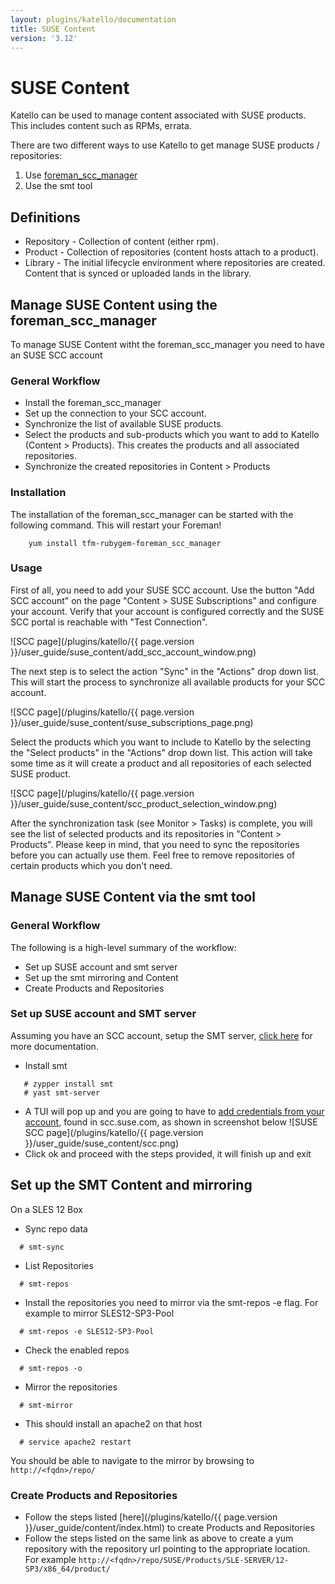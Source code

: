 ```yaml
---
layout: plugins/katello/documentation
title: SUSE Content
version: '3.12'
---
```


# SUSE Content

Katello can be used to manage content associated with SUSE products.  This includes content such as RPMs, errata.

There are two different ways to use Katello to get manage SUSE products / repositories:
1. Use [foreman_scc_manager](https://github.com/ATIX-AG/foreman_scc_manager)
2. Use the smt tool

## Definitions
- Repository - Collection of content (either rpm).
- Product - Collection of repositories (content hosts attach to a product).
- Library - The initial lifecycle environment where repositories are created.  Content that is synced or uploaded lands in the library.

## Manage SUSE Content using the foreman_scc_manager

To manage SUSE Content witht the foreman_scc_manager you need to have an SUSE SCC account

### General Workflow

- Install the foreman_scc_manager
- Set up the connection to your SCC account.
- Synchronize the list of available SUSE products.
- Select the products and sub-products which you want to add to Katello (Content > Products). This creates the products and all associated repositories.
- Synchronize the created repositories in Content > Products

### Installation

The installation of the foreman_scc_manager can be started with the following command. This will restart your Foreman!

```
    yum install tfm-rubygem-foreman_scc_manager
```

### Usage

First of all, you need to add your SUSE SCC account. Use the button "Add SCC account" on the page "Content > SUSE Subscriptions" and configure your account. Verify that your account is configured correctly and the SUSE SCC portal is reachable with "Test Connection".

![SCC page](/plugins/katello/{{ page.version }}/user_guide/suse_content/add_scc_account_window.png)

The next step is to select the action "Sync" in the "Actions" drop down list. This will start the process to synchronize all available products for your SCC account. 

![SCC page](/plugins/katello/{{ page.version }}/user_guide/suse_content/suse_subscriptions_page.png)


Select the products which you want to include to Katello by the selecting the "Select products" in the "Actions" drop down list.
This action will take some time as it will create a product and all repositories of each selected SUSE product. 

![SCC page](/plugins/katello/{{ page.version }}/user_guide/suse_content/scc_product_selection_window.png)

After the synchronization task (see Monitor > Tasks) is complete, you will see the list of selected products and its repositories in "Content > Products".
Please keep in mind, that you need to sync the repositories before you can actually use them. 
Feel free to remove repositories of certain products which you don't need.

## Manage SUSE Content via the smt tool

### General Workflow

The following is a high-level summary of the workflow:
- Set up SUSE account and smt server
- Set up the smt mirroring and Content
- Create Products and Repositories

### Set up SUSE account and SMT server

Assuming you have an SCC account, setup the SMT server, [click here](https://www.suse.com/documentation/sles-12/book_smt/data/smt_server.html) for more documentation.

- Install smt
```
   # zypper install smt
   # yast smt-server
```
- A TUI will pop up and you are going to have to [add credentials from your account](https://www.suse.com/documentation/sles-12/book_smt/data/smt_mirroring_getcredentials.html), found in scc.suse.com, as shown in screenshot below
![SUSE SCC page](/plugins/katello/{{ page.version }}/user_guide/suse_content/scc.png)
- Click ok and proceed with the steps provided, it will finish up and exit

## Set up the SMT Content and mirroring

On a SLES 12 Box
- Sync repo data
```
  # smt-sync
```
- List  Repositories
```
  # smt-repos
```
- Install the repositories you need to mirror via the smt-repos -e flag. For example to mirror SLES12-SP3-Pool
```
  # smt-repos -e SLES12-SP3-Pool
```
- Check the enabled repos
```
  # smt-repos -o
```
- Mirror the repositories
```
  # smt-mirror
```
- This should install an apache2 on that host
```
  # service apache2 restart
```
You should be able to navigate to the mirror by browsing to `http://<fqdn>/repo/`

### Create Products and Repositories
- Follow the steps listed [here](/plugins/katello/{{ page.version }}/user_guide/content/index.html) to create Products and Repositories
- Follow the steps listed on the same link as above to create a yum repository with the repository url pointing to the appropriate location. For example `http://<fqdn>/repo/SUSE/Products/SLE-SERVER/12-SP3/x86_64/product/`
